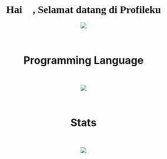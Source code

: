 <h1 align="center" style="font-family: 'Lexend Deca';">Hai 👋, Selamat datang di Profileku</h1>
<p align="center">
  <a href="https://github.com/aphrodeosubarno">
    <img align="center" src="https://user-images.githubusercontent.com/69864986/157577563-f34e623f-07ab-4bb6-b1c2-cd5b37613a2d.gif" />
  </a>
</p>

<br/>  

<h1 align="center">Programming Language</h1>
<br>

<p align="center">
    <img align="center" src="https://github-readme-stats.vercel.app/api/top-langs/?username=aphrodeosubarno&theme=radical&layout=compact" />
</p>

<br>

<h1 align="center">Stats</h1>
<br>

<p align="center"><img src="https://github-readme-stats.vercel.app/api?username=aphrodeosubarno&show_icons=true&theme=radical" align="center" /></p>  

